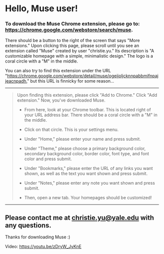 Hello, Muse user!
====================

### To download the Muse Chrome extension, please go to: https://chrome.google.com/webstore/search/muse.

There should be a button to the right of the screen that says "More extensions." Upon clicking this page, please scroll until you see an extension called "Muse" created by user "christie.yu." Its description is "A customizable homepage with a simple, minimalistic design." The logo is a coral circle with a "M" in the middle.

You can also try to find this extension under the URL "https://chrome.google.com/webstore/detail/muse/ogeijoljcknnpabbmifnpajjeacnpadh," but this URL is finnicky for some reason...

---

> Upon finding this extension, please click "Add to Chrome." Click "Add extension." Now, you've downloaded Muse.
>
> * From here, look at your Chrome toolbar. This is located right of your URL address bar. There should be a coral circle with a "M" in the middle.
>
> * Click on that circle. This is your settings menu.
>
> * Under "Home," please enter your name and press submit.
>
> * Under "Theme," please choose a primary background color, secondary background color, border color, font type, and font color and press submit.
>
> * Under "Bookmarks," please enter the URL of any links you want shown, as well as the text you want shown and press submit.
>
>* Under "Notes," please enter any note you want shown and press submit.
>
>* Then, open a new tab. Your homepages should be customized!

---

Please contact me at christie.yu@yale.edu with any questions.
---------------------

Thanks for downloading Muse :)

Video: https://youtu.be/zDryW_JyKnE
